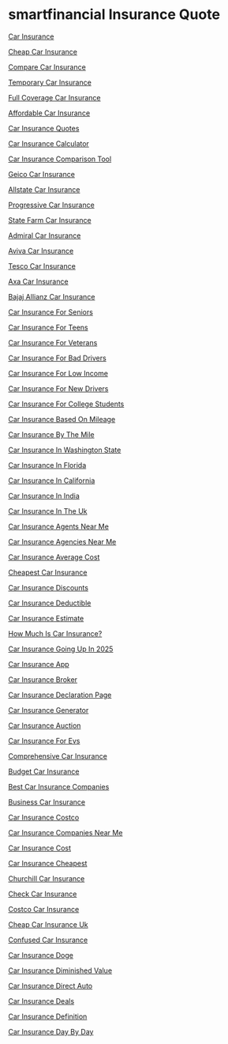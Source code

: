 <h1>smartfinancial Insurance Quote</h1><p><a href="post/car-insurance.md">Car Insurance</a></p>
<p><a href="post/cheap-car-insurance.md">Cheap Car Insurance</a></p>
<p><a href="post/compare-car-insurance.md">Compare Car Insurance</a></p>
<p><a href="post/temporary-car-insurance.md">Temporary Car Insurance</a></p>
<p><a href="post/full-coverage-car-insurance.md">Full Coverage Car Insurance</a></p>
<p><a href="post/affordable-car-insurance.md">Affordable Car Insurance</a></p>
<p><a href="post/car-insurance-quotes.md">Car Insurance Quotes</a></p>
<p><a href="post/car-insurance-calculator.md">Car Insurance Calculator</a></p>
<p><a href="post/car-insurance-comparison-tool.md">Car Insurance Comparison Tool</a></p>
<p><a href="post/geico-car-insurance.md">Geico Car Insurance</a></p>
<p><a href="post/allstate-car-insurance.md">Allstate Car Insurance</a></p>
<p><a href="post/progressive-car-insurance.md">Progressive Car Insurance</a></p>
<p><a href="post/state-farm-car-insurance.md">State Farm Car Insurance</a></p>
<p><a href="post/admiral-car-insurance.md">Admiral Car Insurance</a></p>
<p><a href="post/aviva-car-insurance.md">Aviva Car Insurance</a></p>
<p><a href="post/tesco-car-insurance.md">Tesco Car Insurance</a></p>
<p><a href="post/axa-car-insurance.md">Axa Car Insurance</a></p>
<p><a href="post/bajaj-allianz-car-insurance.md">Bajaj Allianz Car Insurance</a></p>
<p><a href="post/car-insurance-for-seniors.md">Car Insurance For Seniors</a></p>
<p><a href="post/car-insurance-for-teens.md">Car Insurance For Teens</a></p>
<p><a href="post/car-insurance-for-veterans.md">Car Insurance For Veterans</a></p>
<p><a href="post/car-insurance-for-bad-drivers.md">Car Insurance For Bad Drivers</a></p>
<p><a href="post/car-insurance-for-low-income.md">Car Insurance For Low Income</a></p>
<p><a href="post/car-insurance-for-new-drivers.md">Car Insurance For New Drivers</a></p>
<p><a href="post/car-insurance-for-college-students.md">Car Insurance For College Students</a></p>
<p><a href="post/car-insurance-based-on-mileage.md">Car Insurance Based On Mileage</a></p>
<p><a href="post/car-insurance-by-the-mile.md">Car Insurance By The Mile</a></p>
<p><a href="post/car-insurance-in-washington-state.md">Car Insurance In Washington State</a></p>
<p><a href="post/car-insurance-in-florida.md">Car Insurance In Florida</a></p>
<p><a href="post/car-insurance-in-california.md">Car Insurance In California</a></p>
<p><a href="post/car-insurance-in-india.md">Car Insurance In India</a></p>
<p><a href="post/car-insurance-in-the-uk.md">Car Insurance In The Uk</a></p>
<p><a href="post/car-insurance-agents-near-me.md">Car Insurance Agents Near Me</a></p>
<p><a href="post/car-insurance-agencies-near-me.md">Car Insurance Agencies Near Me</a></p>
<p><a href="post/car-insurance-average-cost.md">Car Insurance Average Cost</a></p>
<p><a href="post/cheapest-car-insurance.md">Cheapest Car Insurance</a></p>
<p><a href="post/car-insurance-discounts.md">Car Insurance Discounts</a></p>
<p><a href="post/car-insurance-deductible.md">Car Insurance Deductible</a></p>
<p><a href="post/car-insurance-estimate.md">Car Insurance Estimate</a></p>
<p><a href="post/how-much-is-car-insurance?.md">How Much Is Car Insurance?</a></p>
<p><a href="post/car-insurance-going-up-in-2025.md">Car Insurance Going Up In 2025</a></p>
<p><a href="post/car-insurance-app.md">Car Insurance App</a></p>
<p><a href="post/car-insurance-broker.md">Car Insurance Broker</a></p>
<p><a href="post/car-insurance-declaration-page.md">Car Insurance Declaration Page</a></p>
<p><a href="post/car-insurance-generator.md">Car Insurance Generator</a></p>
<p><a href="post/car-insurance-auction.md">Car Insurance Auction</a></p>
<p><a href="post/car-insurance-for-evs.md">Car Insurance For Evs</a></p>
<p><a href="post/comprehensive-car-insurance.md">Comprehensive Car Insurance</a></p>
<p><a href="post/budget-car-insurance.md">Budget Car Insurance</a></p>
<p><a href="post/best-car-insurance-companies.md">Best Car Insurance Companies</a></p>
<p><a href="post/business-car-insurance.md">Business Car Insurance</a></p>
<p><a href="post/car-insurance-costco.md">Car Insurance Costco</a></p>
<p><a href="post/car-insurance-companies-near-me.md">Car Insurance Companies Near Me</a></p>
<p><a href="post/car-insurance-cost.md">Car Insurance Cost</a></p>
<p><a href="post/car-insurance-cheapest.md">Car Insurance Cheapest</a></p>
<p><a href="post/churchill-car-insurance.md">Churchill Car Insurance</a></p>
<p><a href="post/check-car-insurance.md">Check Car Insurance</a></p>
<p><a href="post/costco-car-insurance.md">Costco Car Insurance</a></p>
<p><a href="post/cheap-car-insurance-uk.md">Cheap Car Insurance Uk</a></p>
<p><a href="post/confused-car-insurance.md">Confused Car Insurance</a></p>
<p><a href="post/car-insurance-doge.md">Car Insurance Doge</a></p>
<p><a href="post/car-insurance-diminished-value.md">Car Insurance Diminished Value</a></p>
<p><a href="post/car-insurance-direct-auto.md">Car Insurance Direct Auto</a></p>
<p><a href="post/car-insurance-deals.md">Car Insurance Deals</a></p>
<p><a href="post/car-insurance-definition.md">Car Insurance Definition</a></p>
<p><a href="post/car-insurance-day-by-day.md">Car Insurance Day By Day</a></p>
